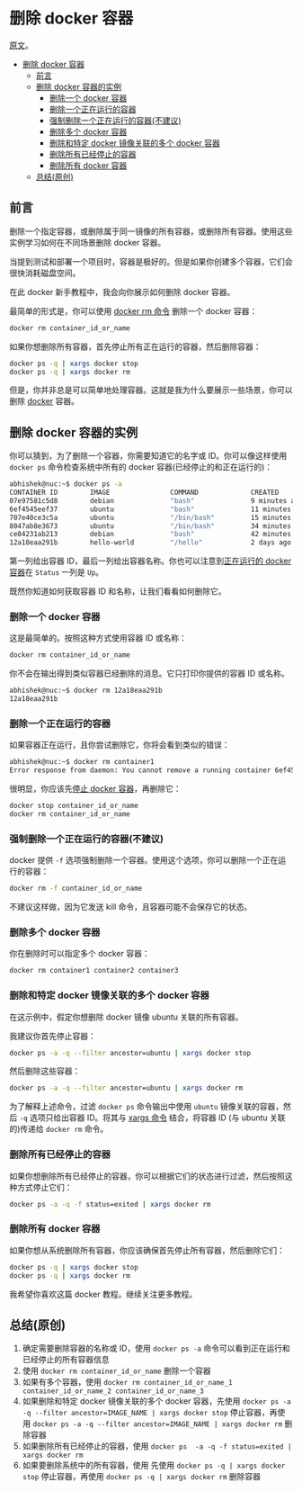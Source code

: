 # 删除 docker 容器

[原文](https://linuxhandbook.com/remove-docker-containers/)。

- [删除 docker 容器](#删除-docker-容器)
  - [前言](#前言)
  - [删除 docker 容器的实例](#删除-docker-容器的实例)
    - [删除一个 docker 容器](#删除一个-docker-容器)
    - [删除一个正在运行的容器](#删除一个正在运行的容器)
    - [强制删除一个正在运行的容器(不建议)](#强制删除一个正在运行的容器不建议)
    - [删除多个 docker 容器](#删除多个-docker-容器)
    - [删除和特定 docker 镜像关联的多个 docker 容器](#删除和特定-docker-镜像关联的多个-docker-容器)
    - [删除所有已经停止的容器](#删除所有已经停止的容器)
    - [删除所有 docker 容器](#删除所有-docker-容器)
  - [总结(原创)](#总结原创)

## 前言

删除一个指定容器，或删除属于同一镜像的所有容器，或删除所有容器。使用这些实例学习如何在不同场景删除 docker 容器。

当提到测试和部署一个项目时，容器是极好的。但是如果你创建多个容器，它们会很快消耗磁盘空间。

在此 docker 新手教程中，我会向你展示如何删除 docker 容器。

最简单的形式是，你可以使用 [docker rm 命令](https://docs.docker.com/engine/reference/commandline/container_rm/) 删除一个 docker 容器：

```sh
docker rm container_id_or_name
```

如果你想删除所有容器，首先停止所有正在运行的容器，然后删除容器：

```sh
docker ps -q | xargs docker stop
docker ps -q | xargs docker rm
```

但是，你并非总是可以简单地处理容器。这就是我为什么要展示一些场景，你可以删除 [docker](https://www.docker.com/) 容器。

## 删除 docker 容器的实例

你可以猜到，为了删除一个容器，你需要知道它的名字或 ID。你可以像这样使用 `docker ps` 命令检查系统中所有的 docker 容器(已经停止的和正在运行的)：

```sh
abhishek@nuc:~$ docker ps -a
CONTAINER ID        IMAGE               COMMAND             CREATED             STATUS                      PORTS               NAMES
07e97581c5d8        debian              "bash"              9 minutes ago       Up 9 minutes                                    container2
6ef4545eef37        ubuntu              "bash"              11 minutes ago      Up 11 minutes                                   container1
707e40ce3c5a        ubuntu              "/bin/bash"         15 minutes ago      Exited (0) 15 minutes ago                       boring_payne
8047ab8e3673        ubuntu              "/bin/bash"         34 minutes ago      Exited (0) 15 minutes ago                       relaxed_wiles
ce84231ab213        debian              "bash"              42 minutes ago      Exited (0) 42 minutes ago                       bold_golick
12a18eaa291b        hello-world         "/hello"            2 days ago 
```

第一列给出容器 ID，最后一列给出容器名称。你也可以注意到[正在运行的 docker 容器](https://linuxhandbook.com/run-docker-container/)在 `Status` 一列是 `Up`。

既然你知道如何获取容器 ID 和名称，让我们看看如何删除它。

### 删除一个 docker 容器

这是最简单的。按照这种方式使用容器 ID 或名称：

```sh
docker rm container_id_or_name
```

你不会在输出得到类似容器已经删除的消息。它只打印你提供的容器 ID 或名称。

```sh
abhishek@nuc:~$ docker rm 12a18eaa291b
12a18eaa291b
```

### 删除一个正在运行的容器

如果容器正在运行，且你尝试删除它，你将会看到类似的错误：

```sh
abhishek@nuc:~$ docker rm container1
Error response from daemon: You cannot remove a running container 6ef4545eef378788e5e9d7ac1cf2e0a717480608adb432be99fd9b3d3a604c12. Stop the container before attempting removal or force remove
```

很明显，你应该先[停止 docker 容器](https://linuxhandbook.com/docker-stop-container/)，再删除它：

```sh
docker stop container_id_or_name
docker rm container_id_or_name
```

### 强制删除一个正在运行的容器(不建议)

docker 提供 `-f` 选项强制删除一个容器。使用这个选项，你可以删除一个正在运行的容器：

```sh
docker rm -f container_id_or_name
```

不建议这样做，因为它发送 kill 命令，且容器可能不会保存它的状态。

### 删除多个 docker 容器

你在删除时可以指定多个 docker 容器：

```sh
docker rm container1 container2 container3
```

### 删除和特定 docker 镜像关联的多个 docker 容器

在这示例中，假定你想删除 docker 镜像 ubuntu 关联的所有容器。

我建议你首先停止容器：

```sh
docker ps -a -q --filter ancestor=ubuntu | xargs docker stop
```

然后删除这些容器：

```sh
docker ps -a -q --filter ancestor=ubuntu | xargs docker rm
```

为了解释上述命令，过滤 `docker ps` 命令输出中使用 `ubuntu` 镜像关联的容器，然后 `-q` 选项只给出容器 ID。将其与 [xargs 命令](https://linuxhandbook.com/xargs-command/) 结合，将容器 ID (与 ubuntu 关联的)传递给 `docker rm` 命令。

### 删除所有已经停止的容器

如果你想删除所有已经停止的容器，你可以根据它们的状态进行过滤，然后按照这种方式停止它们：

```sh
docker ps -a -q -f status=exited | xargs docker rm
```

### 删除所有 docker 容器

如果你想从系统删除所有容器，你应该确保首先停止所有容器，然后删除它们：

```sh
docker ps -q | xargs docker stop
docker ps -q | xargs docker rm
````

我希望你喜欢这篇 docker 教程。继续关注更多教程。

## 总结(原创)

1. 确定需要删除容器的名称或 ID，使用 `docker ps -a` 命令可以看到正在运行和已经停止的所有容器信息
2. 使用 `docker rm container_id_or_name` 删除一个容器
3. 如果有多个容器，使用 `docker rm container_id_or_name_1 container_id_or_name_2 container_id_or_name_3`
4. 如果删除和特定 docker 镜像关联的多个 docker 容器，先使用 `docker ps -a -q --filter ancestor=IMAGE_NAME | xargs docker stop` 停止容器，再使用 `docker ps -a -q --filter ancestor=IMAGE_NAME | xargs docker rm` 删除容器
5. 如果删除所有已经停止的容器，使用 `docker ps  -a -q -f status=exited | xargs docker rm`
6. 如果要删除系统中的所有容器，使用 先使用 `docker ps -q | xargs docker stop` 停止容器，再使用 `docker ps -q | xargs docker rm` 删除容器
